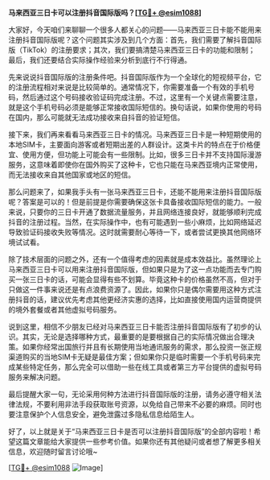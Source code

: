 **马来西亚三日卡可以注册抖音国际版吗？[[TG💪+ @esim1088](https://t.me/s/esim1088)]**

大家好，今天咱们来聊聊一个很多人都关心的问题——马来西亚三日卡能不能用来注册抖音国际版呢？这个问题其实涉及到几个方面：首先，我们需要了解抖音国际版（TikTok）的注册要求；其次，我们要搞清楚马来西亚三日卡的功能和限制；最后，我们还要结合实际操作经验来分析到底行不行得通。

先来说说抖音国际版的注册条件吧。抖音国际版作为一个全球化的短视频平台，它的注册流程相对来说是比较简单的。通常情况下，你需要准备一个有效的手机号码，然后通过这个号码接收验证码完成注册。不过，这里有一个关键点需要注意，就是这个手机号码必须是能够正常接收国际短信的。换句话说，如果你使用的号码在国内，那么可能就无法成功接收来自抖音的验证短信。

接下来，我们再来看看马来西亚三日卡的情况。马来西亚三日卡是一种短期使用的本地SIM卡，主要面向游客或者短期出差的人群设计。这类卡片的特点在于价格便宜、使用方便，但功能上可能会有一些限制。比如，很多三日卡并不支持国际漫游服务，这意味着即使你在国外购买了这种卡，它也只能在马来西亚境内正常使用，而无法接收来自其他国家或地区的短信。

那么问题来了，如果我手头有一张马来西亚三日卡，还能不能用来注册抖音国际版呢？答案是可以的！但是前提是你需要确保这张卡具备接收国际短信的能力。一般来说，只要你的三日卡开通了数据流量服务，并且网络连接良好，就能够顺利完成抖音的注册过程。当然，在实际操作中，也有可能遇到一些小麻烦，比如网络延迟导致验证码接收失败等情况。这时就需要耐心等待一下，或者尝试更换其他网络环境试试看。

除了技术层面的问题之外，还有一个值得考虑的因素就是成本效益比。虽然理论上马来西亚三日卡可以用来注册抖音国际版，但如果只是为了这一点功能而去专门购买一张三日卡的话，可能会显得有些不划算。毕竟这种卡的价格虽然不高，但对于只做这一件事来说还是有点浪费资源了。因此，如果你只是偶尔需要用这种方式注册抖音的话，建议优先考虑其他更经济实惠的选择，比如直接使用国内运营商提供的境外套餐或者其他虚拟号码服务。

说到这里，相信不少朋友已经对马来西亚三日卡能否注册抖音国际版有了初步的认识。其实，无论是选择哪种方式，最重要的是要根据自己的实际情况做出合理决策。如果你经常出国旅行并且有长期使用当地通讯服务的需求，那么投资一张正规渠道购买的当地SIM卡无疑是最佳方案；但如果你只是临时需要一个手机号码来完成某些特定任务，那么完全可以借助一些在线工具或者第三方平台提供的虚拟号码服务来解决问题。

最后提醒大家一句，无论采用何种方法进行抖音国际版的注册，请务必遵守相关法律法规，不要利用非法手段获取账号资源，以免给自己带来不必要的麻烦。同时也要注意保护个人信息安全，避免泄露过多隐私信息给陌生人。

好了，以上就是关于“马来西亚三日卡是否可以注册抖音国际版”的全部内容啦！希望这篇文章能给大家提供一些参考价值。如果你还有其他疑问或者想了解更多相关信息，欢迎随时留言讨论哦~

[[TG💪+ @esim1088](https://t.me/s/esim1088) ![Image](https://i.postimg.cc/4NQfJmqS/Snipaste-2025-05-13-00-14-12.png)]